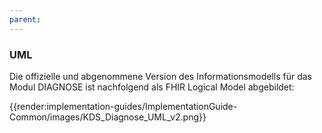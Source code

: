 ```yaml
---
parent: 
---
```

### UML

Die offizielle und abgenommene Version des Informationsmodells für das Modul DIAGNOSE ist nachfolgend als FHIR Logical Model abgebildet:

{{render:implementation-guides/ImplementationGuide-Common/images/KDS_Diagnose_UML_v2.png}}


